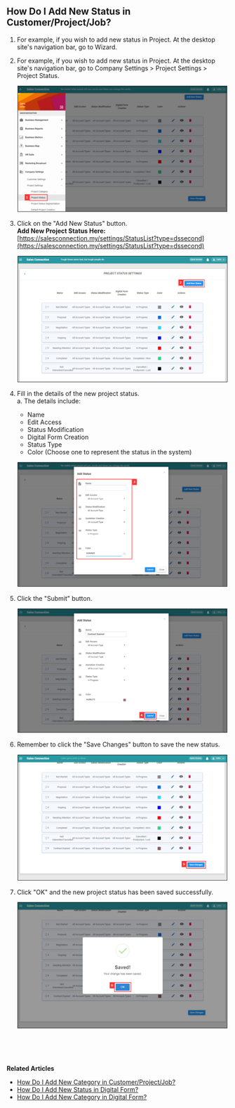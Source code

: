 ## How Do I Add New Status in Customer/Project/Job?
    
  1. For example, if you wish to add new status in Project. At the desktop site's navigation bar, go to Wizard.<br>


  
  2. For example, if you wish to add new status in Project. At the desktop site's navigation bar, go to Company Settings > Project Settings > Project Status.<br>

     <p align="center">
       <img src="img/Project_Status_Sidebar.png" alt="Project Status Sidebar">
     </p>

  3. Click on the "Add New Status" button.<br>
     **Add New Project Status Here:** [https://salesconnection.my/settings/StatusList?type=dssecond](https://salesconnection.my/settings/StatusList?type=dssecond)<br>

     <p align="center">
       <img src="img/Add_New_Project_Status_Button.png" alt="Add New Project Status Button">
     </p>

  4. Fill in the details of the new project status.<br>
     a. The details include:<br>
        - Name<br>
        - Edit Access<br>
        - Status Modification<br>
        - Digital Form Creation<br>
        - Status Type<br>
        - Color (Choose one to represent the status in the system)<br>

     <p align="center">
       <img src="img/New_Project_Status_Name.png" alt="New Project Status Name">
     </p>

  5. Click the "Submit" button.<br>

     <p align="center">
       <img src="img/New_Project_Status_Submit_Button.png" alt="New Project Status Submit Button">
     </p>

  6. Remember to click the "Save Changes" button to save the new status.<br>

     <p align="center">
       <img src="img/New_Project_Status_Save_Changes_Button.png" alt="New Project Status Save Changes Button">
     </p>

  7. Click "OK" and the new project status has been saved successfully.<br>

     <p align="center">
       <img src="img/New_Project_Status_Save.png" alt="New Project Status Save">
     </p>
     <br><br><br>

**Related Articles**<br>
- [How Do I Add New Category in Customer/Project/Job?](Add_New_Category_in_Customer_Project_Job.md)
- [How Do I Add New Status in Digital Form?](Add_New_Status_in_Digital_Form.md)
- [How Do I Add New Category in Digital Form?](Add_New_Category_in_Digital_Form.md)
